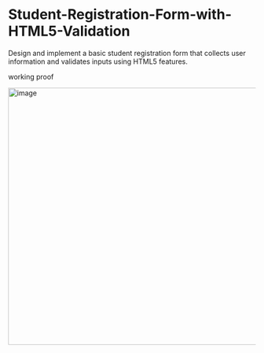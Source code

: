 # Student-Registration-Form-with-HTML5-Validation
Design and implement a basic student registration form that collects user information and validates inputs using HTML5 features.

working proof

<img width="1275" height="522" alt="image" src="https://github.com/user-attachments/assets/09cf0cc2-0411-4a3b-b389-19759b853ceb" />
